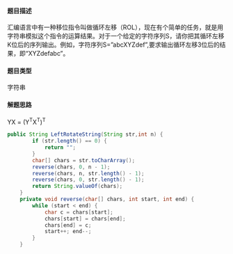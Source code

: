 #### 题目描述
汇编语言中有一种移位指令叫做循环左移（ROL），现在有个简单的任务，就是用字符串模拟这个指令的运算结果。对于一个给定的字符序列S，请你把其循环左移K位后的序列输出。例如，字符序列S=”abcXYZdef”,要求输出循环左移3位后的结果，即“XYZdefabc”。
#### 题目类型
字符串
#### 解题思路
YX = (Y<sup>T</sup>X<sup>T</sup>)<sup>T</sup>
```java
public String LeftRotateString(String str,int n) {
        if (str.length() == 0) {
            return "";
        }
        char[] chars = str.toCharArray();
        reverse(chars, 0, n - 1);
        reverse(chars, n, str.length() - 1);
        reverse(chars, 0, str.length() - 1);
        return String.valueOf(chars);
    }
    private void reverse(char[] chars, int start, int end) {
        while (start < end) {
            char c = chars[start];
            chars[start] = chars[end];
            chars[end] = c;
            start++; end--;
        }
    }
```
